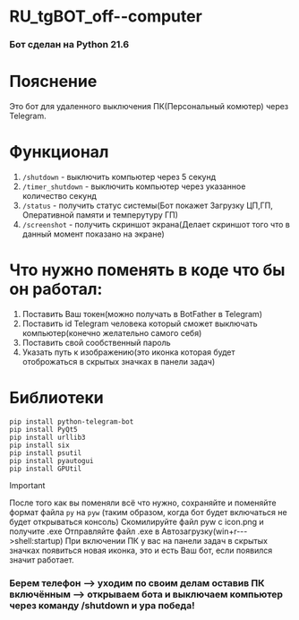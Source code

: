 # RU_tgBOT_off--сomputer

### Бот сделан на Python 21.6


# Пояснение

Это бот для удаленного выключения ПК(Персональный комютер) через Telegram.

# Функционал

1. `/shutdown` - выключить компьютер через 5 секунд
2. `/timer_shutdown` - выключить компьютер через указанное количество секунд
3. `/status` - получить статус системы(Бот покажет Загрузку ЦП,ГП, Оперативной памяти и темперутуру ГП)
4. `/screenshot` - получить скриншот экрана(Делает скриншот того что в данный момент показано на экране)

# Что нужно поменять в коде что бы он работал:

1. Поставить Ваш токен(можно получать в BotFather в Telegram)
2. Поставить id Telegram человека который сможет выключать компьютер(конечно желательно самого себя)
3. Поставить свой сообственный пароль
4. Указать путь к изображению(это иконка которая будет отоброжаться в скрытых значках в панели задач)

# Библиотеки
```
pip install python-telegram-bot
pip install PyQt5
pip install urllib3
pip install six
pip install psutil
pip install pyautogui
pip install GPUtil
```

> [!IMPORTANT]
> После того как вы поменяли всё что нужно, сохраняйте и поменяйте формат файла `py` на `pyw` (таким образом, когда бот будет включаться не будет открываться консоль)
> Скомилируйте файл pyw с icon.png  и получите .exe
> Отправляйте файл .exe в Автозагрузку(win+r--->shell:startup)
> При включении ПК у вас на панели задач в скрытых значках появиться новая иконка, это и есть Ваш бот, если появился значит работает.

### Берем телефон --> уходим по своим делам оставив ПК включённым --> открываем бота и выключаем компьютер через команду /shutdown и ура победа!

